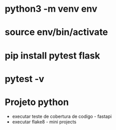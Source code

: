 # python3 -m venv env
# source env/bin/activate
# pip install pytest flask

# pytest -v

# Projeto python
- executar teste de cobertura de codigo - fastapi
- executar flake8 - mini projects